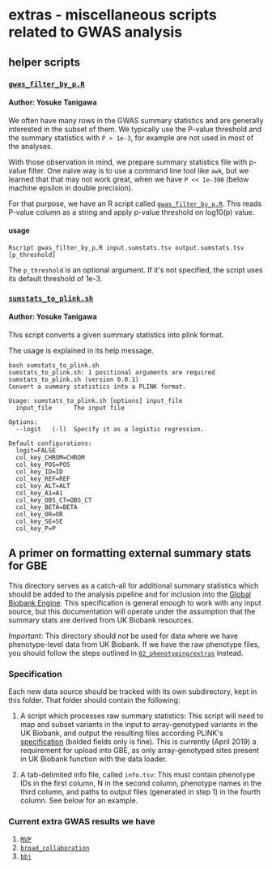 # extras - miscellaneous scripts related to GWAS analysis

## helper scripts

### [`gwas_filter_by_p.R`](gwas_filter_by_p.R)

#### Author: Yosuke Tanigawa

We often have many rows in the GWAS summary statistics and are generally interested in the subset of them. We typically use the P-value threshold and the summary statistics with `P > 1e-3`, for example are not used in most of the analyses.

With those observation in mind, we prepare summary statistics file with p-value filter. One naive way is to use a command line tool like `awk`, but we learned that that may not work great, when we have `P << 1e-300` (below machine epsilon in double precision).

For that purpose, we have an R script called [`gwas_filter_by_p.R`](gwas_filter_by_p.R). This reads P-value column as a string and apply p-value threshold on log10(p) value.

#### usage

```
Rscript gwas_filter_by_p.R input.sumstats.tsv output.sumstats.tsv [p_threshold]
```

The `p_threshold` is an optional argument. If it's not specified, the script uses its default threshold of 1e-3.

### [`sumstats_to_plink.sh`](sumstats_to_plink.sh)

#### Author: Yosuke Tanigawa

This script converts a given summary statistics into plink format.

The usage is explained in its help message.

```{bash}
bash sumstats_to_plink.sh
sumstats_to_plink.sh: 1 positional arguments are required
sumstats_to_plink.sh (version 0.0.1)
Convert a summary statistics into a PLINK format.

Usage: sumstats_to_plink.sh [options] input_file
  input_file      The input file

Options:
  --logit   (-l)  Specify it as a logistic regression.

Default configurations:
  logit=FALSE
  col_key_CHROM=CHROM
  col_key_POS=POS
  col_key_ID=ID
  col_key_REF=REF
  col_key_ALT=ALT
  col_key_A1=A1
  col_key_OBS_CT=OBS_CT
  col_key_BETA=BETA
  col_key_OR=OR
  col_key_SE=SE
  col_key_P=P
```

## A primer on formatting external summary stats for GBE

This directory serves as a catch-all for additional summary statistics which should be added to the analysis pipeline and for inclusion into the [Global Biobank Engine](biobankengine.stanford.edu). This specification is general enough to work with any input source, but this documentation will operate under the assumption that the summary stats are derived from UK Biobank resources.

*Important*: This directory should _not_ be used for data where we have phenotype-level data from UK Biobank. If we have the raw phenotype files, you should follow the steps outlined in [`02_phenotyping/extras`](../../02_phenotyping/extras) instead.

### Specification

Each new data source should be tracked with its own subdirectory, kept in this folder. That folder should contain the following:

1. A script which processes raw summary statistics: This script will need to map and subset variants in the input to array-genotyped variants in the UK Biobank, and output the resulting files according PLINK's [specification](https://www.cog-genomics.org/plink/2.0/formats#glm_logistic) (bolded fields only is fine). This is currently (April 2019) a requirement for upload into GBE, as only array-genotyped sites present in UK Biobank function with the data loader.

2. A tab-delimited info file, called `info.tsv`: This must contain phenotype IDs in the first column, N in the second column, phenotype names in the third column, and paths to output files (generated in step 1) in the fourth column. See below for an example.

### Current extra GWAS results we have

1. [`MVP`](https://github.com/rivas-lab/ukbb-tools/tree/master/04_gwas/extras/MVP)
2. [`broad_collaboration`](https://github.com/rivas-lab/ukbb-tools/tree/master/04_gwas/extras/broad_collaboration)
3. [`bbj`](https://github.com/rivas-lab/ukbb-tools/tree/master/04_gwas/extras/bbj)
